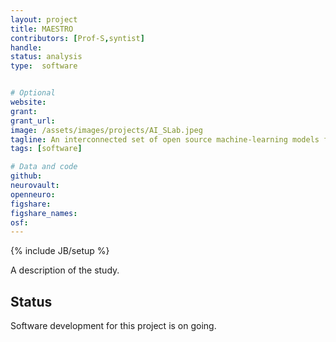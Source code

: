 ```yaml
---
layout: project
title: MAESTRO
contributors: [Prof-S,syntist]
handle:
status: analysis
type:  software


# Optional
website:
grant:
grant_url:
image: /assets/images/projects/AI_SLab.jpeg
tagline: An interconnected set of open source machine-learning models for large-scale mass spectrometry based omics analysis. 
tags: [software]

# Data and code
github: 
neurovault:
openneuro:
figshare:
figshare_names:
osf:
---
```

{% include JB/setup %}

A description of the study.

## Status

Software development for this project is on going. 
